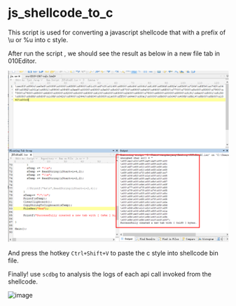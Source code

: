 # js_shellcode_to_c

This script is used for converting a javascript shellcode that with a prefix of \u or %u into c style.

After run the script , we should see the result as below in a new file tab in 010Editor.

![image](https://github.com/cssxn/js_shellcode_to_c/raw/master/IMG/1.png)


And press the hotkey `Ctrl+Shift+V` to paste the c style into shellcode bin file.

Finally! use `scdbg` to analysis the logs of each api call invoked from the shellcode.

![image](https://github.com/cssxn/js_shellcode_to_c/raw/master/IMG/2.png)










